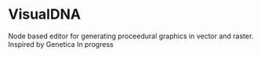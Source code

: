 # VisualDNA
Node based editor for generating proceedural graphics in vector and raster. Inspired by Genetica
In progress
